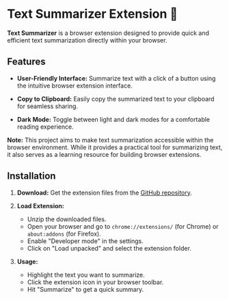 # Text Summarizer Extension :leaves:

**Text Summarizer** is a browser extension designed to provide quick and efficient text summarization directly within your browser.

## Features

- **User-Friendly Interface:** Summarize text with a click of a button using the intuitive browser extension interface.

- **Copy to Clipboard:** Easily copy the summarized text to your clipboard for seamless sharing.

- **Dark Mode:** Toggle between light and dark modes for a comfortable reading experience.

**Note:** This project aims to make text summarization accessible within the browser environment. While it provides a practical tool for summarizing text, it also serves as a learning resource for building browser extensions.

## Installation

1. **Download:** Get the extension files from the [GitHub repository](https://github.com/zvoverman/text-summarizer.git).

2. **Load Extension:**
    - Unzip the downloaded files.
    - Open your browser and go to `chrome://extensions/` (for Chrome) or `about:addons` (for Firefox).
    - Enable "Developer mode" in the settings.
    - Click on "Load unpacked" and select the extension folder.

3. **Usage:**
    - Highlight the text you want to summarize.
    - Click the extension icon in your browser toolbar.
    - Hit "Summarize" to get a quick summary.
